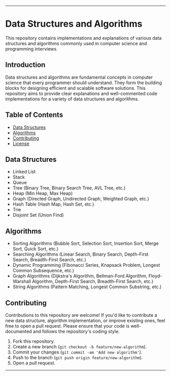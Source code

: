 
---

# Data Structures and Algorithms

This repository contains implementations and explanations of various data structures and algorithms commonly used in computer science and programming interviews.

## Introduction

Data structures and algorithms are fundamental concepts in computer science that every programmer should understand. They form the building blocks for designing efficient and scalable software solutions. This repository aims to provide clear explanations and well-commented code implementations for a variety of data structures and algorithms.

## Table of Contents

- [Data Structures](#data-structures)
- [Algorithms](#algorithms)
- [Contributing](#contributing)
- [License](#license)

## Data Structures

- Linked List
- Stack
- Queue
- Tree (Binary Tree, Binary Search Tree, AVL Tree, etc.)
- Heap (Min Heap, Max Heap)
- Graph (Directed Graph, Undirected Graph, Weighted Graph, etc.)
- Hash Table (Hash Map, Hash Set, etc.)
- Trie
- Disjoint Set (Union Find)

## Algorithms

- Sorting Algorithms (Bubble Sort, Selection Sort, Insertion Sort, Merge Sort, Quick Sort, etc.)
- Searching Algorithms (Linear Search, Binary Search, Depth-First Search, Breadth-First Search, etc.)
- Dynamic Programming (Fibonacci Series, Knapsack Problem, Longest Common Subsequence, etc.)
- Graph Algorithms (Dijkstra's Algorithm, Bellman-Ford Algorithm, Floyd-Warshall Algorithm, Depth-First Search, Breadth-First Search, etc.)
- String Algorithms (Pattern Matching, Longest Common Substring, etc.)

## Contributing

Contributions to this repository are welcome! If you'd like to contribute a new data structure, algorithm implementation, or improve existing ones, feel free to open a pull request. Please ensure that your code is well-documented and follows the repository's coding style.

1. Fork this repository.
2. Create a new branch (`git checkout -b feature/new-algorithm`).
3. Commit your changes (`git commit -am 'Add new algorithm'`).
4. Push to the branch (`git push origin feature/new-algorithm`).
5. Open a pull request.


---

